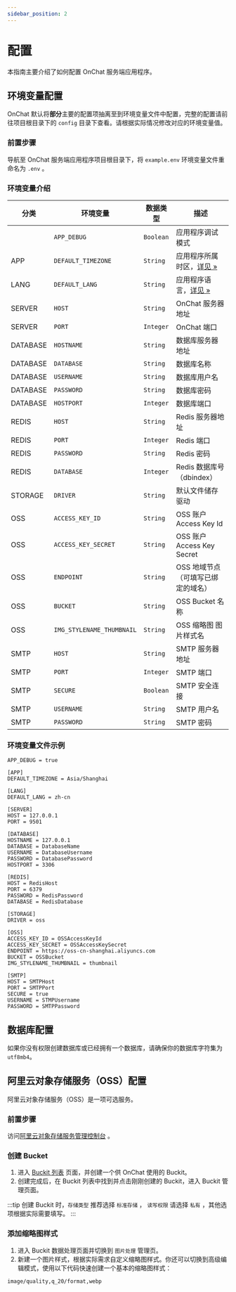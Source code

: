 ```yaml
---
sidebar_position: 2
---
```


# 配置

本指南主要介绍了如何配置 OnChat 服务端应用程序。

## 环境变量配置

OnChat 默认将**部分**主要的配置项抽离至到环境变量文件中配置，完整的配置请前往项目根目录下的 `config` 目录下查看。请根据实际情况修改对应的环境变量值。

### 前置步骤

导航至 OnChat 服务端应用程序项目根目录下，将 `example.env` 环境变量文件重命名为 `.env` 。

### 环境变量介绍

| 分类 | 环境变量 | 数据类型 | 描述 |
| - | - | - | - |
|          | `APP_DEBUG`               | `Boolean` | 应用程序调试模式 |
| APP      | `DEFAULT_TIMEZONE`        | `String`  | 应用程序所属时区，[详见 »](https://www.php.net/manual/zh/timezones.php) |
| LANG     | `DEFAULT_LANG`            | `String`  | 应用程序语言，[详见 »](https://www.kancloud.cn/manual/thinkphp6_0/1037637) |
| SERVER   | `HOST`                    | `String`  | OnChat 服务器地址 |
| SERVER   | `PORT`                    | `Integer` | OnChat 端口 |
| DATABASE | `HOSTNAME`                | `String`  | 数据库服务器地址 |
| DATABASE | `DATABASE`                | `String`  | 数据库名称 |
| DATABASE | `USERNAME`                | `String`  | 数据库用户名 |
| DATABASE | `PASSWORD`                | `String`  | 数据库密码 |
| DATABASE | `HOSTPORT`                | `Integer` | 数据库端口 |
| REDIS    | `HOST`                    | `String`  | Redis 服务器地址 |
| REDIS    | `PORT`                    | `Integer` | Redis 端口 |
| REDIS    | `PASSWORD`                | `String`  | Redis 密码 |
| REDIS    | `DATABASE`                | `Integer` | Redis 数据库号（dbindex） |
| STORAGE  | `DRIVER`                  | `String`  | 默认文件储存驱动 |
| OSS      | `ACCESS_KEY_ID`           | `String`  | OSS 账户 Access Key Id |
| OSS      | `ACCESS_KEY_SECRET`       | `String`  | OSS 账户 Access Key Secret |
| OSS      | `ENDPOINT`                | `String`  | OSS 地域节点（可填写已绑定的域名） |
| OSS      | `BUCKET`                  | `String`  | OSS Bucket 名称 |
| OSS      | `IMG_STYLENAME_THUMBNAIL` | `String`  | OSS 缩略图 图片样式名 |
| SMTP     | `HOST`                    | `String`  | SMTP 服务器地址 |
| SMTP     | `PORT`                    | `Integer` | SMTP 端口 |
| SMTP     | `SECURE`                  | `Boolean` | SMTP 安全连接 |
| SMTP     | `USERNAME`                | `String`  | SMTP 用户名 |
| SMTP     | `PASSWORD`                | `String`  | SMTP 密码 |

### 环境变量文件示例

```env
APP_DEBUG = true

[APP]
DEFAULT_TIMEZONE = Asia/Shanghai

[LANG]
DEFAULT_LANG = zh-cn

[SERVER]
HOST = 127.0.0.1
PORT = 9501

[DATABASE]
HOSTNAME = 127.0.0.1
DATABASE = DatabaseName
USERNAME = DatabaseUsername
PASSWORD = DatabasePassword
HOSTPORT = 3306

[REDIS]
HOST = RedisHost
PORT = 6379
PASSWORD = RedisPassword
DATABASE = RedisDatabase

[STORAGE]
DRIVER = oss

[OSS]
ACCESS_KEY_ID = OSSAccessKeyId
ACCESS_KEY_SECRET = OSSAccessKeySecret
ENDPOINT = https://oss-cn-shanghai.aliyuncs.com
BUCKET = OSSBucket
IMG_STYLENAME_THUMBNAIL = thumbnail

[SMTP]
HOST = SMTPHost
PORT = SMTPPort
SECURE = true
USERNAME = STMPUsername
PASSWORD = SMTPPassword
```

## 数据库配置

如果你没有权限创建数据库或已经拥有一个数据库，请确保你的数据库字符集为 `utf8mb4`。

## 阿里云对象存储服务（OSS）配置

阿里云对象存储服务（OSS）是一项可选服务。

### 前置步骤

访问[阿里云对象存储服务管理控制台](https://oss.console.aliyun.com/) 。

### 创建 Bucket

1. 进入 [Buckit 列表](https://oss.console.aliyun.com/bucket) 页面，并创建一个供 OnChat 使用的 Buckit。
1. 创建完成后，在 Buckit 列表中找到并点击刚刚创建的 Buckit，进入 Buckit 管理页面。

:::tip
创建 Buckit 时，`存储类型` 推荐选择 `标准存储` ， `读写权限` 请选择 `私有` ，其他选项根据实际需要填写。
:::

### 添加缩略图样式

1. 进入 Buckit 数据处理页面并切换到 `图片处理` 管理页。
1. 新建一个图片样式，根据实际需求自定义缩略图样式。你还可以切换到高级编辑模式，使用以下代码快速创建一个基本的缩略图样式：

  ```txt
  image/quality,q_20/format,webp
  ```
